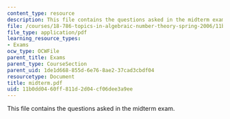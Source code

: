 ```yaml
---
content_type: resource
description: This file contains the questions asked in the midterm exam.
file: /courses/18-786-topics-in-algebraic-number-theory-spring-2006/11b0dd0460ff811d2d04cf06dee3a9ee_midterm.pdf
file_type: application/pdf
learning_resource_types:
- Exams
ocw_type: OCWFile
parent_title: Exams
parent_type: CourseSection
parent_uid: 1de1d668-855d-6e76-8ae2-37cad3cbdf04
resourcetype: Document
title: midterm.pdf
uid: 11b0dd04-60ff-811d-2d04-cf06dee3a9ee
---
```

This file contains the questions asked in the midterm exam.

